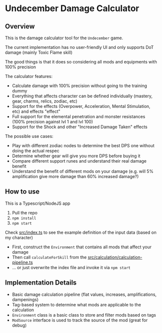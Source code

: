 # Undecember Damage Calculator
## Overview
This is the damage calculator tool for the `Undecember` game.

The current implementation has no user-friendly UI and only supports DoT damage (mainly Toxic Flame skill)

The good things is that it does so considering all mods and equipments with 100% precision

The calculator features:
- Calculate damage with 100% precision without going to the training dummy
- Everything that affects character can be defined individually (mastery, gear, charms, relics, zodiac, etc) 
- Support for the effects (Overpower, Acceleration, Mental Stimulation, etc) and effects "effect"
- Full support for the elemental penetration and monster resistances (100% precision against lvl 1 and lvl 100)
- Support for the Shock and other "Increased Damage Taken" effects

The possible use cases:
- Play with different zodiac nodes to determine the best DPS one without doing the actual respec
- Determine whether gear will give you more DPS before buying it
- Compare different support runes and understand their real damage benefit
- Understand the benefit of different mods on your damage (e.g. will 5% amplification give more damage than 60% increased damage?)

## How to use
This is a Typescript/NodeJS app
1. Pull the repo
2. `npm install`
3. `npm start`

Check [src/index.ts](./src/index.ts) to see the example definition of the input data (based on my character)

- First, construct the `Environment` that contains all mods that affect your damage
- Then call `calculateForSkill` from the [src/calculation/calculation-pipeline.ts](src/calculation/calculation-pipeline.ts)
- ... or just overwrite the index file and invoke it via `npm start`

## Implementation Details
- Basic damage calculation pipeline (flat values, increases, amplifications, dampenings)
- Tag-based system to determine what mods are applicable to the calculation
- `Environment` class is a basic class to store and filter mods based on tags
- `ModSource` interface is used to track the source of the mod (great for debug)
